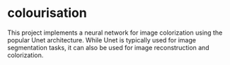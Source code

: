 # colourisation
This project implements a neural network for image colorization using the popular Unet architecture. While Unet is typically used for image segmentation tasks, it can also be used for image reconstruction and colorization.
